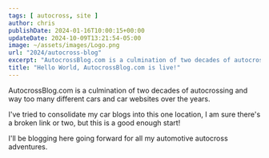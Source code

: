 ```yaml
---
tags: [ autocross, site ]
author: chris
publishDate: 2024-01-16T10:00:15+00:00
updateDate: 2024-10-09T13:21:54-05:00
image: ~/assets/images/Logo.png
url: "2024/autocross-blog"
excerpt: "AutocrossBlog.com is a culmination of two decades of autocrossing and way too many different cars and car websites over the years."
title: "Hello World, AutocrossBlog.com is live!"
---
```


AutocrossBlog.com is a culmination of two decades of autocrossing and way too many different cars and car websites over the years.

I've tried to consolidate my car blogs into this one location, I am sure there's a broken link or two, but this is a good enough start!

I'll be blogging here going forward for all my automotive autocross adventures.
